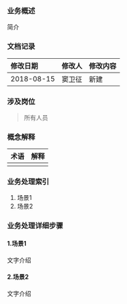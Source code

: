 ### 业务概述

简介

### 文档记录

| 修改日期 | 修改人 | 修改内容 |
| :--- | :--- | :--- |
| 2018-08-15 | 窦卫征 | 新建 |

### 涉及岗位

> 所有人员

### 概念解释

| 术语 | 解释 |
| :--- | :--- |
|  |  |

### 业务处理索引

1. 场景1
2. 场景2

### 业务处理详细步骤

#### 1.场景1

文字介绍

#### 2.场景2

文字介绍

